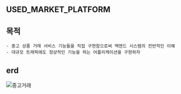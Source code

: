 ## USED_MARKET_PLATFORM

## 목적 

    - 중고 상품 거래 서비스 기능들을 직접 구현함으로써 백엔드 시스템의 전반적인 이해
    - 대규모 트래픽에도 정상적인 기능을 하는 어플리케이션을 구현하자

## erd
![중고거래](https://user-images.githubusercontent.com/96874318/209803782-059ca295-14cc-4f10-a17d-a3fb7e3e6fca.png)
